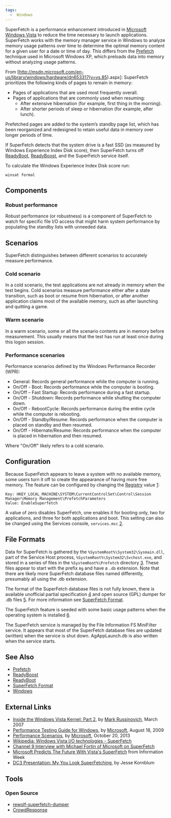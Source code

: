 ```yaml
---
tags:
  -  Windows
---
```

SuperFetch is a performance enhancement introduced in
[Microsoft](microsoft.md) [Windows Vista](windows.md) to
reduce the time necessary to launch applications. SuperFetch works with
the memory manager service in Windows to analyze memory usage patterns
over time to determine the optimal memory content for a given user for a
date or time of day. This differs from the
[Prefetch](prefetch.md) technique used in Microsoft Windows XP,
which preloads data into memory without analyzing usage patterns.

From
\[<http://msdn.microsoft.com/en-us/library/windows/hardware/dn653317(v=vs.85>).aspx\]:
SuperFetch prioritizes the following kinds of pages to remain in memory:

- Pages of applications that are used most frequently overall.
- Pages of applications that are commonly used when resuming:
  - After extensive hibernation (for example, first thing in the
    morning).
  - After shorter periods of sleep or hibernation (for example, after
    lunch).

Prefetched pages are added to the system’s standby page list, which has
been reorganized and redesigned to retain useful data in memory over
longer periods of time.

If SuperFetch detects that the system drive is a fast SSD (as measured
by Windows Experience Index Disk score), then SuperFetch turns off
[ReadyBoot](readyboot.md), [ReadyBoost](readyboost.md),
and the SuperFetch service itself.

To calculate the Windows Experience Index Disk score run:

    winsat formal

## Components

### Robust performance

Robust performance (or robustness) is a component of SuperFetch to watch
for specific file I/O access that might harm system performance by
populating the standby lists with unneeded data.

## Scenarios

SuperFetch distinguishes between different scenarios to accurately
measure performance.

### Cold scenario

In a cold scenario, the test applications are not already in memory when
the test begins. Cold scenarios measure performance either after a state
transition, such as boot or resume from hibernation, or after another
application claims most of the available memory, such as after launching
and quitting a game.

### Warm scenario

In a warm scenario, some or all the scenario contents are in memory
before measurement. This usually means that the test has run at least
once during this logon session.

### Performance scenarios

Performance scenarios defined by the Windows Performance Recorder (WPR):

- General: Records general performance while the computer is running.
- On/Off - Boot: Records performance while the computer is booting.
- On/Off – Fast Startup: Records performance during a fast startup.
- On/Off - Shutdown: Records performance while shutting the computer
  down.
- On/Off - RebootCycle: Records performance during the entire cycle
  while the computer is rebooting.
- On/Off - Standby/Resume: Records performance when the computer is
  placed on standby and then resumed.
- On/Off - Hibernate/Resume: Records performance when the computer is
  placed in hibernation and then resumed.

Where "On/Off" likely refers to a cold scenario.

## Configuration

Because SuperFetch appears to leave a system with no available memory,
some users turn it off to create the appearance of having more free
memory. The feature can be configured by changing the
[Registry](registry.md) value
[1](http://www.codinghorror.com/blog/archives/000688.html):

    Key: HKEY_LOCAL_MACHINE\SYSTEM\CurrentControlSet\Control\Session Manager\Memory Management\PrefetchParameters
    Value: EnableSuperfetch

A value of zero disables SuperFetch, one enables it for booting only,
two for applications, and three for both applications and boot. This
setting can also be changed using the Services console, `services.msc`
[2](http://tiredblogger.wordpress.com/2007/03/27/superfetch-not-so-super-for-gaming/).

## File Formats

Data for SuperFetch is gathered by the
`%SystemRoot%\System32\Sysmain.dll`, part of the Service Host process,
`%SystemRoot%\System32\Svchost.exe`, and stored in a series of files in
the `%SystemRoot%\Prefetch` directory
[3](http://www.microsoft.com/technet/technetmag/issues/2007/03/VistaKernel/).
These files appear to start with the prefix `Ag` and have a `.db`
extension. Note that there are likely more SuperFetch database files
named differently, presumably all using the .db extension.

The format of the SuperFetch database files is not fully known, there is
available unofficial partial specification
[4](http://blog.rewolf.pl/blog/?p=214) and open source (GPL) dumper for
.db files [5](http://code.google.com/p/rewolf-superfetch-dumper/). For
more information see [SuperFetch
Format](windows_superfetch_format.md).

The SuperFetch feature is seeded with some basic usage patterns when the
operating system is installed
[6](http://channel9.msdn.com/showpost.aspx?postid=242429).

The SuperFetch service is managed by the File Information FS MiniFilter
service. It appears that most of the SuperFetch database files are
updated (written) when the service is shut down. AgAppLaunch.db is also
written when the service starts.

## See Also

- [Prefetch](prefetch.md)
- [ReadyBoost](readyboost.md)
- [ReadyBoot](readyboot.md)
- [SuperFetch Format](windows_superfetch_format.md)
- [Windows](windows.md)

## External Links

- [Inside the Windows Vista Kernel: Part
  2](http://technet.microsoft.com/en-us/magazine/2007.03.vistakernel.aspx),
  by [Mark Russinovich](mark_russinovich.md), March 2007
- [Performance Testing Guide
  for Windows](http://download.microsoft.com/download/7/E/7/7E7662CF-CBEA-470B-A97E-CE7CE0D98DC2/Win7Perf.docx),
  by [Microsoft](microsoft.md), August 18, 2009 
- [Performance
  Scenarios](http://msdn.microsoft.com/en-us/library/windows/hardware/hh162965.aspx),
  by [Microsoft](microsoft.md), October 20, 2013
- [Wikipedia: Windows Vista I/O technologies -
  SuperFetch](http://en.wikipedia.org/wiki/Windows_Vista_I/O_technologies#SuperFetch)
- [Channel 9 Interview with Michael Fortin of Microsoft on
  SuperFetch](http://channel9.msdn.com/showpost.aspx?postid=242429)
- [Microsoft Predicts The Future With Vista's
  SuperFetch](http://www.informationweek.com/news/showArticle.jhtml?articleID=196902178)
  from Information Week
- [DC3 Presentation: My You Look
  SuperFetching](http://jessekornblum.com/presentations/dodcc08-2.pdf),
  by Jesse Kornblum

## Tools

### Open Source

- [rewolf-superfetch-dumper](https://code.google.com/p/rewolf-superfetch-dumper/)
- [CrowdResponse](https://www.crowdstrike.com/resources/community-tools/crowdresponse/)

